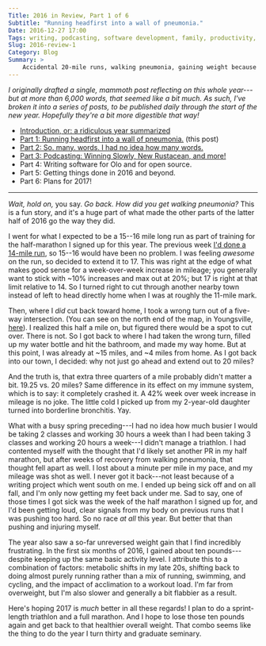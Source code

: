 ```yaml
---
Title: 2016 in Review, Part 1 of 6
Subtitle: "Running headfirst into a wall of pneumonia."
Date: 2016-12-27 17:00
Tags: writing, podcasting, software development, family, productivity, fitness, 2016-in-review
Slug: 2016-review-1
Category: Blog
Summary: >
    Accidental 20-mile runs, walking pneumonia, gaining weight because of metabolic shifts, and other adventures in my "fitness" in 2016.
---
```


<i class='editorial'>I originally drafted a single, mammoth post reflecting on this whole year---but at more than 6,000 words, that seemed like a bit much. As such, I've broken it into a series of posts, to be published daily through the start of the new year. Hopefully they're a bit more digestible that way!</i>

- [Introduction, or: a ridiculous year summarized][intro]
- [Part 1: Running headfirst into a wall of pneumonia.][part-1] (this post)
- [Part 2: So. many. words. I had no idea how many words.][part-2]
- [Part 3: Podcasting: Winning Slowly, New Rustacean, and more!][part-3]
- Part 4: Writing software for Olo and for open source.
- Part 5: Getting things done in 2016 and beyond.
- Part 6: Plans for 2017!

[intro]: http://www.chriskrycho.com/2016/2016-review-intro.html
[part-1]: http://www.chriskrycho.com/2016/2016-review-1.html
[part-2]: http://www.chriskrycho.com/2016/2016-review-2.html
[part-3]: http://www.chriskrycho.com/2016/2016-review-3.html
[part-4]: http://www.chriskrycho.com/2016/2016-review-4.html
[part-5]: http://www.chriskrycho.com/2016/2016-review-5.html
[part-6]: http://www.chriskrycho.com/2017/2016-review-6.html

---

_Wait, hold on,_ you say. _Go back. How did you get walking pneumonia?_ This is a fun story, and it's a huge part of what made the other parts of the latter half of 2016 go the way they did.

I went for what I expected to be a 15--16 mile long run as part of training for the half-marathon I signed up for this year. The previous week [I'd done a 14-mile run], so 15--16 would have been no problem. I was feeling *awesome* on the run, so decided to extend it to 17. This was right at the edge of what makes good sense for a week-over-week increase in mileage; you generally want to stick with ~10% increases and max out at 20%; but 17 is right at that limit relative to 14. So I turned right to cut through another nearby town instead of left to head directly home when I was at roughly the 11-mile mark.

Then, where I *did* cut back toward home, I took a wrong turn out of a five-way intersection. (You can see on the north end of the map, in Youngsville, [here][20mi-strava]). I realized this half a mile on, but figured there would be a spot to cut over. There is not. So I got back to where I had taken the wrong turn, filled up my water bottle and hit the bathroom, and made my way home. But at this point, I was already at ~15 miles, and ~4 miles from home. As I got back into our town, I decided: why not just go ahead and extend out to 20 miles?

And the truth is, that extra three quarters of a mile probably didn't matter a bit. 19.25 vs. 20 miles? Same difference in its effect on my immune system, which is to say: it completely crashed it. A 42% week over week increase in mileage is no joke. The little cold I picked up from my 2-year-old daughter turned into borderline bronchitis. Yay.

[I'd done a 14-mile run]: http://runwith.chriskrycho.com/runs/12/ "Run summary on runwith.chriskrycho.com"
[20mi-strava]: https://www.strava.com/activities/644619792 "Run overview on Strava"

What with a busy spring preceding---I had no idea how much busier I would be taking 2 classes and working 30 hours a week than I had been taking 3 classes and working 20 hours a week---I didn't manage a triathlon. I had contented myself with the thought that I'd likely set another PR in my half marathon, but after weeks of recovery from walking pneumonia, that thought fell apart as well. I lost about a minute per mile in my pace, and my mileage was shot as well. I never got it back---not least because of a writing project which went south on me. I ended up being sick off and on all fall, and I'm only now getting my feet back under me. Sad to say, one of those times I got sick was the week of the half marathon I signed up for, and I'd been getting loud, clear signals from my body on previous runs that I was pushing too hard. So no race *at all* this year. But better that than pushing and injuring myself.

The year also saw a so-far unreversed weight gain that I find incredibly frustrating. In the first six months of 2016, I gained about ten pounds---despite keeping up the same basic activity level. I attribute this to a combination of factors: metabolic shifts in my late 20s, shifting back to doing almost purely running rather than a mix of running, swimming, and cycling, and the impact of acclimation to a workout load. I'm far from overweight, but I'm also slower and generally a bit flabbier as a result.

Here's hoping 2017 is *much* better in all these regards! I plan to do a sprint-length triathlon and a full marathon. And I hope to lose those ten pounds again and get back to that healthier overall weight. That combo seems like the thing to do the year I turn thirty and graduate seminary.
